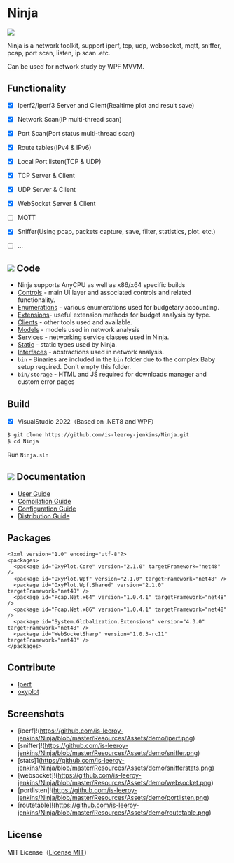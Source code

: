 # Ninja

![](https://github.com/is-leeroy-jenkins/Ninja/blob/master/Resources/Assets/ApplicationImages/flavicon.png)

Ninja is a network toolkit, support iperf, tcp, udp, websocket, 
mqtt, sniffer, pcap, port scan, listen, ip scan .etc.

Can be used  for network study by WPF MVVM.

## Functionality

- [x] Iperf2/Iperf3 Server and Client(Realtime plot and result save)
- [x] Network Scan(IP multi-thread scan)
- [x] Port Scan(Port status multi-thread scan)
- [x] Route tables(IPv4 & IPv6)
- [x] Local Port listen(TCP & UDP)
- [x] TCP Server & Client
- [x] UDP Server & Client
- [x] WebSocket Server & Client
- [ ] MQTT
- [x] Sniffer(Using pcap, packets capture, save, filter, statistics, plot. etc.)
- [ ] ...


## ![](https://github.com/is-leeroy-jenkins/Ninja/blob/master/Resources/Assets/GitHubImages/csharp.png) Code

- Ninja supports AnyCPU as well as x86/x64 specific builds
- [Controls](https://github.com/is-leeroy-jenkins/Ninja/tree/master/UI/Controls) - main UI layer and associated controls and related functionality.
- [Enumerations](https://github.com/is-leeroy-jenkins/Ninja/tree/master/Enumerations) - various enumerations used for budgetary accounting.
- [Extensions](https://github.com/is-leeroy-jenkins/Ninja/tree/master/Extensions)- useful extension methods for budget analysis by type.
- [Clients](https://github.com/is-leeroy-jenkins/Ninja/tree/master/Clients) - other tools used and available.
- [Models](https://github.com/is-leeroy-jenkins/Ninja/tree/master/Network/Models) - models used in network analysis
- [Services](https://github.com/is-leeroy-jenkins/Ninja/tree/master/Services) - networking service classes used in Ninja.
- [Static](https://github.com/is-leeroy-jenkins/Ninja/tree/master/Static) - static types used by Ninja.
- [Interfaces](https://github.com/is-leeroy-jenkins/Ninja/tree/master/Network/Interfaces) - abstractions used in network analysis.
- `bin` - Binaries are included in the `bin` folder due to the complex Baby setup required. Don't empty this folder.
- `bin/storage` - HTML and JS required for downloads manager and custom error pages

## Build

- [x] VisualStudio 2022（Based on .NET8 and WPF）

```bash
$ git clone https://github.com/is-leeroy-jenkins/Ninja.git
$ cd Ninja
```
Run `Ninja.sln`


## ![](https://github.com/is-leeroy-jenkins/Ninja/blob/master/Resources/Assets/GitHubImages/documentation.png) Documentation

- [User Guide](Resources/Github/Users.md)
- [Compilation Guide](Resources/Github/Compilation.md)
- [Configuration Guide](Resources/Github/Configuration.md)
- [Distribution Guide](Resources/Github/Distribution.md)


## Packages
```
<?xml version="1.0" encoding="utf-8"?>
<packages>
  <package id="OxyPlot.Core" version="2.1.0" targetFramework="net48" />
  <package id="OxyPlot.Wpf" version="2.1.0" targetFramework="net48" />
  <package id="OxyPlot.Wpf.Shared" version="2.1.0" targetFramework="net48" />
  <package id="Pcap.Net.x64" version="1.0.4.1" targetFramework="net48" />
  <package id="Pcap.Net.x86" version="1.0.4.1" targetFramework="net48" />
  <package id="System.Globalization.Extensions" version="4.3.0" targetFramework="net48" />
  <package id="WebSocketSharp" version="1.0.3-rc11" targetFramework="net48" />
</packages>
```
## Contribute

* [Iperf](https://github.com/esnet/iperf)
* [oxyplot](https://github.com/oxyplot/oxyplot)

## Screenshots
- [iperf]!(https://github.com/is-leeroy-jenkins/Ninja/blob/master/Resources/Assets/demo/iperf.png)
- [sniffer]!(https://github.com/is-leeroy-jenkins/Ninja/blob/master/Resources/Assets/demo/sniffer.png)
- [stats]1(https://github.com/is-leeroy-jenkins/Ninja/blob/master/Resources/Assets/demo/snifferstats.png)
- [websocket]!(https://github.com/is-leeroy-jenkins/Ninja/blob/master/Resources/Assets/demo/websocket.png)
- [portlisten]!(https://github.com/is-leeroy-jenkins/Ninja/blob/master/Resources/Assets/demo/portlisten.png)
- [routetable]!(https://github.com/is-leeroy-jenkins/Ninja/blob/master/Resources/Assets/demo/routetable.png)
## License

MIT License（[License MIT](./LICENSE)）
